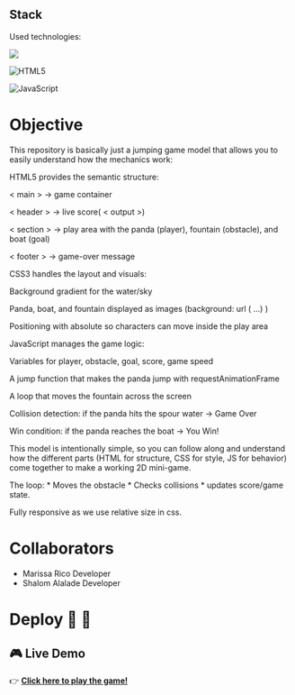 ## Stack

Used technologies:

<a href="https://developer.mozilla.org/es/docs/Web/CSS">
<img src= "https://user-images.githubusercontent.com/121863208/227808642-a8dcfecb-74b9-4796-8b2b-7bfe5cf1b4ba.svg"/>
</a>

![HTML5](https://img.shields.io/badge/html5-%23E34F26.svg?style=for-the-badge&logo=html5&logoColor=white)

![JavaScript](https://img.shields.io/badge/javascript-%23323330.svg?style=for-the-badge&logo=javascript&logoColor=%23F7DF1E)

# Objective

This repository is basically just a jumping game model that allows you to easily understand how the mechanics work:

HTML5 provides the semantic structure:

 < main > → game container

< header > → live score( < output >)

< section > → play area with the panda (player), fountain (obstacle), and boat (goal)

< footer > → game-over message

CSS3 handles the layout and visuals:

Background gradient for the water/sky

Panda, boat, and fountain displayed as images (background: url ( ...) )

Positioning with absolute so characters can move inside the play area

JavaScript manages the game logic:

Variables for player, obstacle, goal, score, game speed

A jump function that makes the panda jump with requestAnimationFrame

A loop that moves the fountain across the screen

Collision detection: if the panda hits the spour water → Game Over

Win condition: if the panda reaches the boat → You Win!

This model is intentionally simple, so you can follow along and understand how the different parts (HTML for structure, CSS for style, JS for behavior) come together to make a working 2D mini-game.

The loop:  * Moves the obstacle * Checks collisions * updates score/game state. 

Fully responsive as we use relative size in css.

# Collaborators 
- Marissa Rico Developer 
- Shalom Alalade Developer 

# Deploy 🚀 🚀 
 ## 🎮 Live Demo 
👉 [**Click here to play the game!**](https://maricode-40.github.io/panda-jumping-game-mayerfeld-final/)


